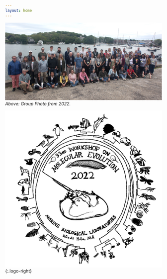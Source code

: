 ```yaml
---
layout: home
---
```

![Group photo from 2022 workshop](assets/img/group-photos/group-photo-2022.jpg)
_Above: Group Photo from 2022._

![2022 t-shirt design](assets/img/tshirt-2022.png){:.logo-right}
